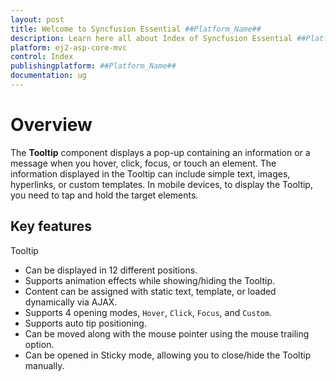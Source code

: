 ```yaml
---
layout: post
title: Welcome to Syncfusion Essential ##Platform_Name##
description: Learn here all about Index of Syncfusion Essential ##Platform_Name## widgets based on HTML5 and jQuery.
platform: ej2-asp-core-mvc
control: Index
publishingplatform: ##Platform_Name##
documentation: ug
---
```


# Overview

The **Tooltip** component displays a pop-up containing an information or a message when you hover, click, focus, or touch an element. The information displayed in the Tooltip can include simple text, images, hyperlinks, or custom templates. In mobile devices, to display the Tooltip, you need to tap and hold the target elements.

## Key features

Tooltip
* Can be displayed in 12 different positions.
* Supports animation effects while showing/hiding the Tooltip.
* Content can be assigned with static text, template, or loaded dynamically via AJAX.
* Supports 4 opening modes, `Hover`, `Click`, `Focus`, and `Custom`.
* Supports auto tip positioning.
* Can be moved along with the mouse pointer using the mouse trailing option.
* Can be opened in Sticky mode, allowing you to close/hide the Tooltip manually.
